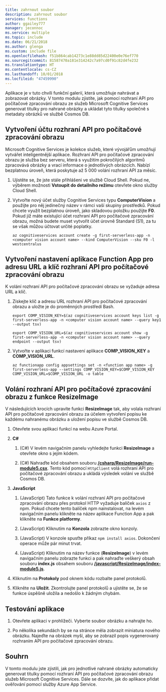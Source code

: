 ```yaml
---
title: zahrnout soubor
description: zahrnout soubor
services: functions
author: ggailey777
manager: jeconnoc
ms.service: multiple
ms.topic: include
ms.date: 06/21/2018
ms.author: glenga
ms.custom: include file
ms.openlocfilehash: f51b864cab14273c1e88dd85d22400e0e76ef770
ms.sourcegitcommit: 81587470a181e314242c7a97cd0f91c82d4fe232
ms.translationtype: HT
ms.contentlocale: cs-CZ
ms.lasthandoff: 10/01/2018
ms.locfileid: "47459990"
---
```

Aplikace je v tuto chvíli funkční galerií, která umožňuje nahrávat a zobrazovat obrázky. V tomto modulu zjistíte, jak pomocí rozhraní API pro počítačové zpracování obrazu ze služeb Microsoft Cognitive Services generovat titulky pro nahrané obrázky a ukládat tyto titulky společně s metadaty obrázků ve službě Cosmos DB.

## <a name="create-a-computer-vision-account"></a>Vytvoření účtu rozhraní API pro počítačové zpracování obrazu

Microsoft Cognitive Services je kolekce služeb, které vývojářům umožňují vytvářet inteligentnější aplikace. Rozhraní API pro počítačové zpracování obrazu je služba bez serveru, která s využitím pokročilých algoritmů zpracovává obrázky a vrací informace o jednotlivých obrázcích. Nabízí bezplatnou úroveň, která poskytuje až 5 000 volání rozhraní API za měsíc.

1. Ujistěte se, že jste stále přihlášeni ve službě Cloud Shell. Pokud ne, výběrem možnosti **Vstoupit do detailního režimu** otevřete okno služby Cloud Shell. 

1. Vytvořte nový účet služby Cognitive Services typu **ComputerVision** a použijte pro něj jedinečný název v rámci vaší skupiny prostředků. Pokud chcete využít bezplatnou úroveň, jako skladovou položku použijte **F0**. Pokud již máte existující účet rozhraní API pro počítačové zpracování obrazu, možná budete muset vytvořit účet úrovně Standard (S1), za tu se však můžou účtovat určité poplatky.

    ```azurecli
    az cognitiveservices account create -g first-serverless-app -n <computer vision account name> --kind ComputerVision --sku F0 -l westcentralus
    ```


## <a name="create-function-app-settings-for-computer-vision-url-and-key"></a>Vytvoření nastavení aplikace Function App pro adresu URL a klíč rozhraní API pro počítačové zpracování obrazu

K volání rozhraní API pro počítačové zpracování obrazu se vyžaduje adresa URL a klíč.

1. Získejte klíč a adresu URL rozhraní API pro počítačové zpracování obrazu a uložte je do proměnných prostředí Bash.

    ```azurecli
    export COMP_VISION_KEY=$(az cognitiveservices account keys list -g first-serverless-app -n <computer vision account name> --query key1 --output tsv)
    ```
    ```azurecli
    export COMP_VISION_URL=$(az cognitiveservices account show -g first-serverless-app -n <computer vision account name> --query endpoint --output tsv)
    ```

1. Vytvořte v aplikaci funkcí nastavení aplikace **COMP_VISION_KEY** a **COMP_VISION_URL**.

    ```azurecli
    az functionapp config appsettings set -n <function app name> -g first-serverless-app --settings COMP_VISION_KEY=$COMP_VISION_KEY COMP_VISION_URL=$COMP_VISION_URL -o table
    ```


## <a name="call-computer-vision-api-from-resizeimage-function"></a>Volání rozhraní API pro počítačové zpracování obrazu z funkce ResizeImage

V následujících krocích upravíte funkci **ResizeImage** tak, aby volala rozhraní API pro počítačové zpracování obrazu za účelem vytvoření popisu ke každému nahranému obrázku a uložení popisu ve službě Cosmos DB.

1. Otevřete svou aplikaci funkcí na webu Azure Portal.

1. **C#**

    1. (C#) V levém navigačním panelu vyhledejte funkci **ResizeImage** a otevřete okno s jejím kódem.

    1. (C#) Nahraďte kód obsahem souboru [**/csharp/ResizeImage/run-module5.csx**](https://raw.githubusercontent.com/Azure-Samples/functions-first-serverless-web-application/master/csharp/ResizeImage/run-module5.csx). Tento kód pomocí `HttpClient` volá rozhraní API pro počítačové zpracování obrazu a ukládá výsledek volání ve službě Cosmos DB.

1. **JavaScript**

    1. (JavaScript) Tato funkce k volání rozhraní API pro počítačové zpracování obrazu přes protokol HTTP vyžaduje balíček `axios` z npm. Pokud chcete tento balíček npm nainstalovat, na levém navigačním panelu klikněte na název aplikace Function App a pak klikněte na **Funkce platformy**.

    1. (JavaScript) Kliknutím na **Konzola** zobrazte okno konzoly.

    1. (JavaScript) V konzole spusťte příkaz `npm install axios`. Dokončení operace může pár minut trvat.

    1. (JavaScript) Kliknutím na název funkce (**ResizeImage**) v levém navigačním panelu zobrazte funkci a pak nahraďte veškerý obsah souboru **index.js** obsahem souboru [**/javascript/ResizeImage/index-module5.js**](https://raw.githubusercontent.com/Azure-Samples/functions-first-serverless-web-application/master/javascript/ResizeImage/index-module5.js).

1. Kliknutím na **Protokoly** pod oknem kódu rozbalte panel protokolů.

1. Klikněte na **Uložit**. Zkontrolujte panel protokolů a ujistěte se, že se funkce úspěšně uložila a nedošlo k žádným chybám.


## <a name="test-the-application"></a>Testování aplikace

1. Otevřete aplikaci v prohlížeči. Vyberte soubor obrázku a nahrajte ho.

1. Po několika sekundách by se na stránce měla zobrazit miniatura nového obrázku. Najeďte na obrázek myší, aby se zobrazil popis vygenerovaný rozhraním API pro počítačové zpracování obrazu.


## <a name="summary"></a>Souhrn

V tomto modulu jste zjistili, jak pro jednotlivé nahrané obrázky automaticky generovat titulky pomocí rozhraní API pro počítačové zpracování obrazu služeb Microsoft Cognitive Services. Dále se dozvíte, jak do aplikace přidat ověřování pomocí služby Azure App Service.
